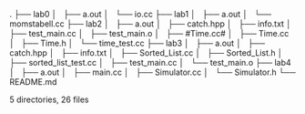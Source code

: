 .
├── lab0
│   ├── a.out
│   └── io.cc
├── lab1
│   ├── a.out
│   └── momstabell.cc
├── lab2
│   ├── a.out
│   ├── catch.hpp
│   ├── info.txt
│   ├── test_main.cc
│   ├── test_main.o
│   ├── #Time.cc#
│   ├── Time.cc
│   ├── Time.h
│   └── time_test.cc
├── lab3
│   ├── a.out
│   ├── catch.hpp
│   ├── info.txt
│   ├── Sorted_List.cc
│   ├── Sorted_List.h
│   ├── sorted_list_test.cc
│   ├── test_main.cc
│   └── test_main.o
├── lab4
│   ├── a.out
│   ├── main.cc
│   ├── Simulator.cc
│   └── Simulator.h
└── README.md

5 directories, 26 files

